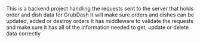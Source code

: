This is a backend project handling the requests sent to the server that holds order and dish data for GrubDash
It will make sure orders and dishes can be updated, added or destroy orders
It has middleware to validate the requests and make sure it has all of the information needed to get, update or delete data correctly